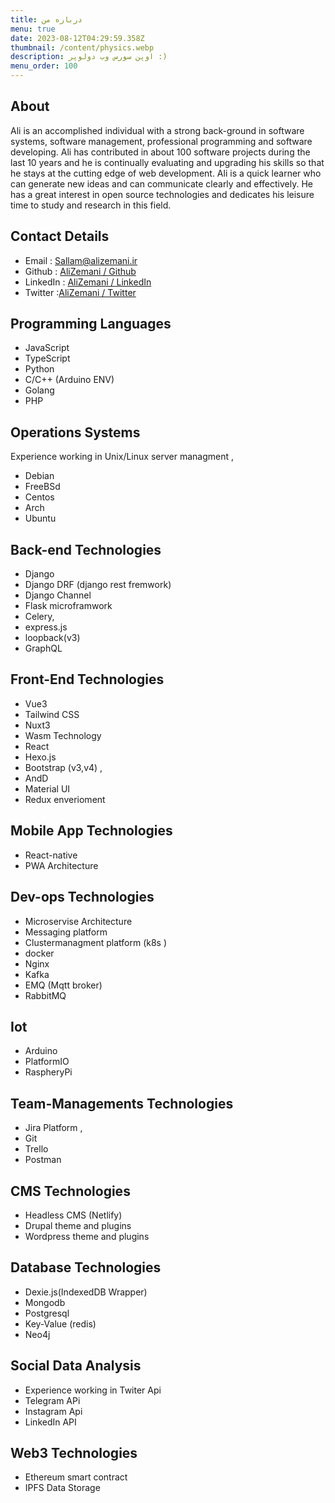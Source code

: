 ```yaml
---
title: درباره من
menu: true
date: 2023-08-12T04:29:59.358Z
thumbnail: /content/physics.webp
description: اوپن سورس وب دولوپر :)
menu_order: 100
---
```


<div class="ltr">

## About

Ali is an accomplished individual with a strong back-ground in software systems, software management, professional programming and software developing.
Ali has contributed in about 100 software projects during the last 10 years and he is continually evaluating and upgrading his skills so that he stays at the cutting edge of web development. Ali is a quick learner who can generate new ideas and can communicate clearly and effectively. He has a great interest in open source technologies and dedicates his leisure time to study and research in this field.

## Contact Details

- Email : Sallam@alizemani.ir
- Github : [AliZemani / Github](https://github.com/mehotkhan)
- LinkedIn : [AliZemani / LinkedIn](https://www.linkedin.com/in/ali-zemani/)
- Twitter :[AliZemani / Twitter](https://twitter.com/ZemaniAli/)

## Programming Languages

- JavaScript
- TypeScript
- Python
- C/C++ (Arduino ENV)
- Golang
- PHP

## Operations Systems

Experience working in Unix/Linux server managment ,

- Debian
- FreeBSd
- Centos
- Arch
- Ubuntu

## Back-end Technologies

- Django
- Django DRF (django rest fremwork)
- Django Channel
- Flask microframwork
- Celery,
- express.js
- loopback(v3)
- GraphQL

## Front-End Technologies

- Vue3
- Tailwind CSS
- Nuxt3
- Wasm Technology
- React
- Hexo.js
- Bootstrap (v3,v4) ,
- AndD
- Material UI
- Redux enverioment

## Mobile App Technologies

- React-native
- PWA Architecture

## Dev-ops Technologies

- Microservise Architecture
- Messaging platform
- Clustermanagment platform (k8s )
- docker
- Nginx
- Kafka
- EMQ (Mqtt broker)
- RabbitMQ

## Iot

- Arduino
- PlatformIO
- RaspheryPi

## Team-Managements Technologies

- Jira Platform ,
- Git
- Trello
- Postman

## CMS Technologies

- Headless CMS (Netlify)
- Drupal theme and plugins
- Wordpress theme and plugins

## Database Technologies

- Dexie.js(IndexedDB Wrapper)
- Mongodb
- Postgresql
- Key-Value (redis)
- Neo4j

## Social Data Analysis

- Experience working in Twiter Api
- Telegram APi
- Instagram Api
- LinkedIn API

## Web3 Technologies

- Ethereum smart contract
- IPFS Data Storage

</div>
